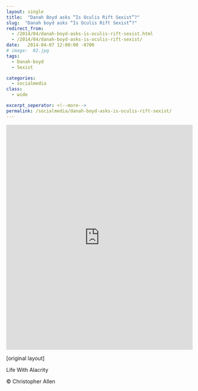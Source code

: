 ```yaml
---
layout: single
title:  "Danah Boyd asks “Is Oculis Rift Sexist”?"
slug:  "Danah boyd asks “Is Oculis Rift Sexist”?"
redirect_from:
  - /2014/04/danah-boyd-asks-is-oculis-rift-sexist.html
  - /2014/04/danah-boyd-asks-is-oculis-rift-sexist/
date:   2014-04-07 12:00:00 -0700
# image:  02.jpg
tags: 
  - Danah-boyd
  - Sexist

categories:
  - socialmedia
class:
  - wide

excerpt_seperator: <!--more-->
permalink: /socialmedia/danah-boyd-asks-is-oculis-rift-sexist/
---
```


<iframe src="https://www.facebook.com/plugins/post.php?href=https%3A%2F%2Fwww.facebook.com%2FChristopherRayAllen%2Fposts%2F10152335616600540&show_text=true&width=500" width="500" height="603" style="border:none;overflow:hidden" scrolling="no" frameborder="0" allowfullscreen="true" allow="autoplay; clipboard-write; encrypted-media; picture-in-picture; web-share"></iframe>

[original layout]

Life With Alacrity

© Christopher Allen